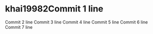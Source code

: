# khai19982Commit 1 line
Commit 2 line
Commit 3 line
Commit 4 line
Commit 5 line
Commit 6 line
Commit 7 line
